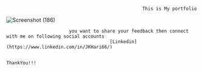                                                       This is My portfolio


![Screenshot (186)](https://user-images.githubusercontent.com/104263832/167660220-9d1c11fe-4d49-4cd9-abec-d3a40a68d84a.png)


                           you want to share your feedback then connect with me on following social accounts
                                          [Linkedin] (https://www.linkedin.com/in/JKHari66/)
       
                                                                 ThankYou!!!
